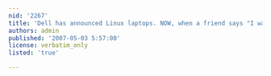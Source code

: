 ```yaml
---
nid: '2267'
title: 'Dell has announced Linux laptops. NOW, when a friend says "I want need a new PC", and he doesn''t want a game machine, do you:'
authors: admin
published: '2007-05-03 5:57:00'
license: verbatim_only
listed: 'true'

---
```

